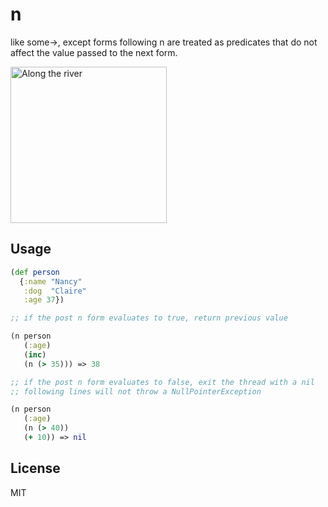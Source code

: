 # n

like some->, except forms following n are treated as predicates that do not affect the value passed to the next form.

<img src="http://www.csstoday.com/UploadFiles/Multimedia/2015/4/201504161045388080.jpg"
 alt="Along the river" height="250" />

## Usage


```clojure
(def person
  {:name "Nancy"
   :dog  "Claire"
   :age 37})

;; if the post n form evaluates to true, return previous value

(n person
   (:age)
   (inc)
   (n (> 35))) => 38

;; if the post n form evaluates to false, exit the thread with a nil
;; following lines will not throw a NullPointerException

(n person
   (:age)
   (n (> 40))
   (+ 10)) => nil

```

## License

MIT
